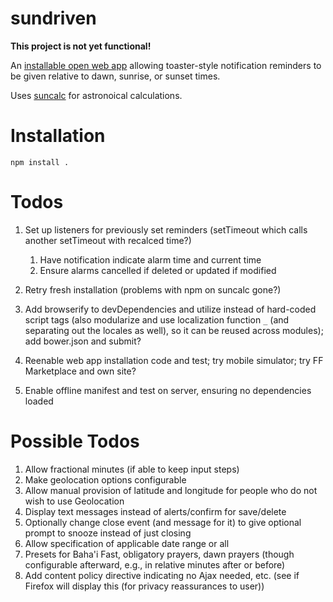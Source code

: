 # sundriven

**This project is not yet functional!**

An [installable open web app](https://developer.mozilla.org/en-US/Apps)
allowing toaster-style notification reminders to be given relative to
dawn, sunrise, or sunset times.

Uses [suncalc](https://github.com/mourner/suncalc) for astronoical
calculations.

# Installation
```
npm install .
```

# Todos
1. Set up listeners for previously set reminders (setTimeout which calls another setTimeout with recalced time?)
    1. Have notification indicate alarm time and current time
    1. Ensure alarms cancelled if deleted or updated if modified
1. Retry fresh installation (problems with npm on suncalc gone?)

1. Add browserify to devDependencies and utilize instead of hard-coded script tags (also modularize and use localization function `_` (and separating out the locales as well), so it can be reused across modules); add bower.json and submit?
1. Reenable web app installation code and test; try mobile simulator; try FF Marketplace and own site?
1. Enable offline manifest and test on server, ensuring no dependencies loaded

# Possible Todos
1. Allow fractional minutes (if able to keep input steps)
1. Make geolocation options configurable
1. Allow manual provision of latitude and longitude for people who do not wish to use Geolocation
1. Display text messages instead of alerts/confirm for save/delete
1. Optionally change close event (and message for it) to give optional prompt to snooze instead of just closing
1. Allow specification of applicable date range or all
1. Presets for Baha'i Fast, obligatory prayers, dawn prayers (though configurable afterward, e.g., in relative minutes after or before)
1. Add content policy directive indicating no Ajax needed, etc. (see if Firefox will display this (for privacy reassurances to user))
